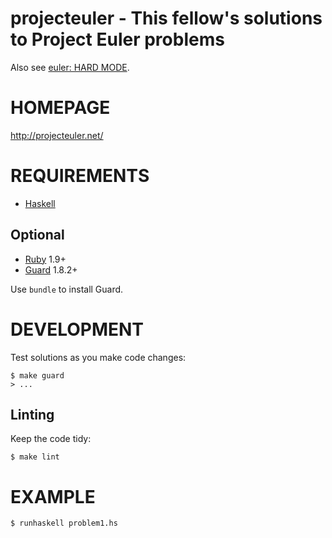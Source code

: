 # projecteuler - This fellow's solutions to Project Euler problems

Also see [euler: HARD MODE](https://github.com/mcandre/euler-hard-mode).

# HOMEPAGE

http://projecteuler.net/

# REQUIREMENTS

* [Haskell](http://www.haskell.org)

## Optional

* [Ruby](http://www.ruby-lang.org) 1.9+
* [Guard](http://guardgem.org/) 1.8.2+

Use `bundle` to install Guard.

# DEVELOPMENT

Test solutions as you make code changes:

    $ make guard
    > ...

## Linting

Keep the code tidy:

    $ make lint

# EXAMPLE

    $ runhaskell problem1.hs
